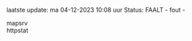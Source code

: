 laatste update: 
ma 04-12-2023 10:08   uur 
Status: FAALT - fout - 
<div class="service R">mapsrv</div><div class="service G">httpstat</div>